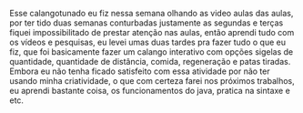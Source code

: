 Esse calangotunado eu fiz nessa semana olhando as video aulas das aulas, por ter tido duas semanas conturbadas justamente as segundas e terças fiquei impossibilitado de prestar atenção nas aulas, então aprendi tudo com os vídeos e pesquisas, eu levei umas duas tardes pra fazer tudo o que eu fiz, que foi basicamente fazer um calango interativo com opções sigelas de quantidade, quantidade de distância, comida, regeneração e patas tiradas. Embora eu não tenha ficado satisfeito com essa atividade por não ter usando minha criatividade, o que com certeza farei nos próximos trabalhos, eu aprendi bastante coisa, os funcionamentos do java, pratica na sintaxe e etc.